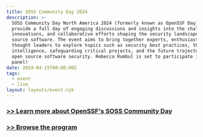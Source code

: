 ```yaml
---
title: SOSS Community Day 2024
description: >-
  SOSS Community Day North America 2024 (formerly known as OpenSSF Day) will
  provide a full day of engaging discussions and insights into the challenges,
  innovations, and collaborative efforts shaping the security landscape of open
  source software. The event aims to bring together experts, enthusiasts, and
  thought leaders to explore topics such as security best practices, threat
  intelligence, safeguarding critical projects, and the future trajectory of
  open source software security. Rebecca Rumbul is set to participate in a joint
  panel!
date: 2024-04-15T00:00:00Z
tags:
  - event
  - live
layout: layouts/event.njk
---
```

### [&gt;&gt; Learn more about OpenSSF's SOSS Community Day](https://events.linuxfoundation.org/soss-community-day-north-america/)

### [&gt;&gt; Browse the program](https://events.linuxfoundation.org/soss-community-day-north-america/program/schedule/)
